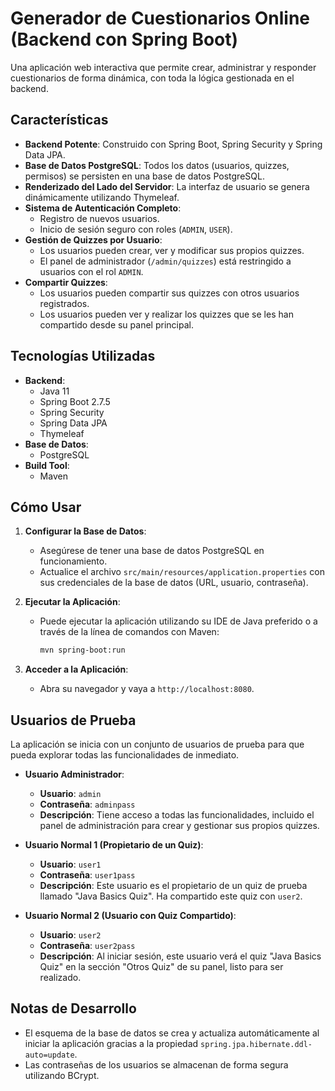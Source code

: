 # Generador de Cuestionarios Online (Backend con Spring Boot)

Una aplicación web interactiva que permite crear, administrar y responder cuestionarios de forma dinámica, con toda la lógica gestionada en el backend.

## Características

- **Backend Potente**: Construido con Spring Boot, Spring Security y Spring Data JPA.
- **Base de Datos PostgreSQL**: Todos los datos (usuarios, quizzes, permisos) se persisten en una base de datos PostgreSQL.
- **Renderizado del Lado del Servidor**: La interfaz de usuario se genera dinámicamente utilizando Thymeleaf.
- **Sistema de Autenticación Completo**:
    - Registro de nuevos usuarios.
    - Inicio de sesión seguro con roles (`ADMIN`, `USER`).
- **Gestión de Quizzes por Usuario**:
    - Los usuarios pueden crear, ver y modificar sus propios quizzes.
    - El panel de administrador (`/admin/quizzes`) está restringido a usuarios con el rol `ADMIN`.
- **Compartir Quizzes**:
    - Los usuarios pueden compartir sus quizzes con otros usuarios registrados.
    - Los usuarios pueden ver y realizar los quizzes que se les han compartido desde su panel principal.

## Tecnologías Utilizadas

- **Backend**:
  - Java 11
  - Spring Boot 2.7.5
  - Spring Security
  - Spring Data JPA
  - Thymeleaf
- **Base de Datos**:
  - PostgreSQL
- **Build Tool**:
  - Maven

## Cómo Usar

1.  **Configurar la Base de Datos**:
    - Asegúrese de tener una base de datos PostgreSQL en funcionamiento.
    - Actualice el archivo `src/main/resources/application.properties` con sus credenciales de la base de datos (URL, usuario, contraseña).

2.  **Ejecutar la Aplicación**:
    - Puede ejecutar la aplicación utilizando su IDE de Java preferido o a través de la línea de comandos con Maven:
      ```bash
      mvn spring-boot:run
      ```

3.  **Acceder a la Aplicación**:
    - Abra su navegador y vaya a `http://localhost:8080`.

## Usuarios de Prueba

La aplicación se inicia con un conjunto de usuarios de prueba para que pueda explorar todas las funcionalidades de inmediato.

-   **Usuario Administrador**:
    -   **Usuario**: `admin`
    -   **Contraseña**: `adminpass`
    -   **Descripción**: Tiene acceso a todas las funcionalidades, incluido el panel de administración para crear y gestionar sus propios quizzes.

-   **Usuario Normal 1 (Propietario de un Quiz)**:
    -   **Usuario**: `user1`
    -   **Contraseña**: `user1pass`
    -   **Descripción**: Este usuario es el propietario de un quiz de prueba llamado "Java Basics Quiz". Ha compartido este quiz con `user2`.

-   **Usuario Normal 2 (Usuario con Quiz Compartido)**:
    -   **Usuario**: `user2`
    -   **Contraseña**: `user2pass`
    -   **Descripción**: Al iniciar sesión, este usuario verá el quiz "Java Basics Quiz" en la sección "Otros Quiz" de su panel, listo para ser realizado.

## Notas de Desarrollo

- El esquema de la base de datos se crea y actualiza automáticamente al iniciar la aplicación gracias a la propiedad `spring.jpa.hibernate.ddl-auto=update`.
- Las contraseñas de los usuarios se almacenan de forma segura utilizando BCrypt.
